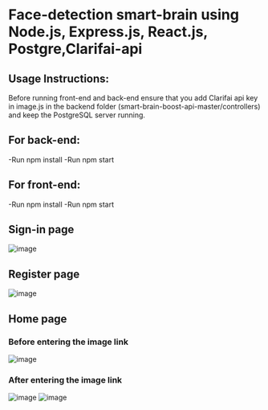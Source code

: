 # Face-detection smart-brain using Node.js, Express.js, React.js, Postgre,Clarifai-api 

## Usage Instructions:

Before running front-end and back-end ensure that you add Clarifai api key in image.js in the backend folder (smart-brain-boost-api-master/controllers) and keep the PostgreSQL server running.

## For back-end:
   -Run npm install
   -Run npm start

## For front-end:
   -Run npm install
   -Run npm start

## Sign-in page
![image](https://github.com/Darkphantom323/face-detection_smart-brain/assets/99313418/3ffd0c5f-ee2d-454b-aefd-bd12e8cdfa65)

## Register page
![image](https://github.com/Darkphantom323/face-detection_smart-brain/assets/99313418/8316ca9c-85a8-4dbd-b142-f40e4e4748a5)

## Home page 

### Before entering the image link
![image](https://github.com/Darkphantom323/face-detection_smart-brain/assets/99313418/4ff96c80-f4bb-4060-8792-759389b2625b)

### After entering the image link
![image](https://github.com/Darkphantom323/face-detection_smart-brain/assets/99313418/57fa2a3c-ddb8-426f-968f-02f02cf097b5)
![image](https://github.com/Darkphantom323/face-detection_smart-brain/assets/99313418/dc1ba911-60d5-4080-87f6-c9e3ec0664ea)











